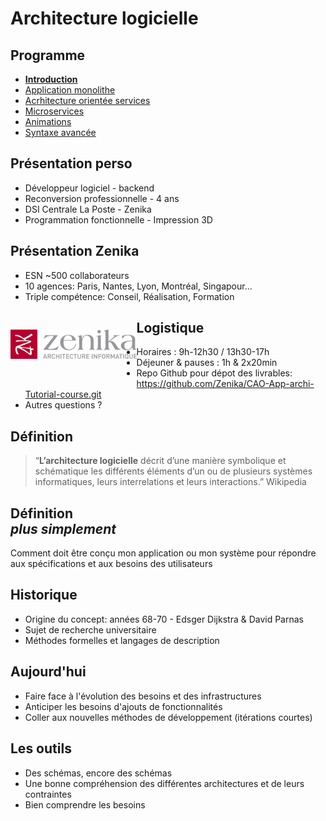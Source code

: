 # Architecture logicielle

<!-- .slide: class="page-title" -->



## Programme

<!-- .slide: id="master-toc" class="toc" -->

 - **[Introduction](#/0)**
 - [Application monolithe](#/1)
 - [Acrhitecture orientée services](#/2)
 - [Microservices](#/3)
 - [Animations](#/4)
 - [Syntaxe avancée](#/5)



## Présentation perso

 - Développeur logiciel - backend
 - Reconversion professionnelle - 4 ans
 - DSI Centrale La Poste - Zenika
 - Programmation fonctionnelle - Impression 3D



## Présentation Zenika

<!-- .element: style="display: block; float: left; margin: 30px 0; width: 60%" -->
 - ESN ~500 collaborateurs
 - 10 agences: Paris, Nantes, Lyon, Montréal, Singapour...
 - Triple compétence: Conseil, Réalisation, Formation

<figure style="display: block; float: left; margin: 30px 0; width: 40%">
	<img src="ressources/logo-zenika.jpg" alt="Logo Zenika" style="margin: auto;"/>
</figure>



## Logistique

- Horaires : 9h-12h30 / 13h30-17h
- Déjeuner & pauses : 1h & 2x20min
- Repo Github pour dépot des livrables: https://github.com/Zenika/CAO-App-archi-Tutorial-course.git
- Autres questions ?



## Définition

> “**L’architecture logicielle** décrit d’une manière symbolique et schématique les différents éléments d’un ou de plusieurs systèmes informatiques, leurs interrelations et leurs interactions.” Wikipedia



## Définition</br>*plus simplement*

Comment doit être conçu mon application ou mon système pour répondre aux spécifications et aux besoins des utilisateurs



## Historique

 - Origine du concept: années 68-70 - Edsger Dijkstra & David Parnas
 - Sujet de recherche universitaire
 - Méthodes formelles et langages de description



## Aujourd'hui

 - Faire face à l'évolution des besoins et des infrastructures
 - Anticiper les besoins d'ajouts de fonctionnalités
 - Coller aux nouvelles méthodes de développement (itérations courtes)



## Les outils

 - Des schémas, encore des schémas
 - Une bonne compréhension des différentes architectures et de leurs contraintes
 - Bien comprendre les besoins



<!-- .slide: class="page-questions" -->
